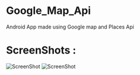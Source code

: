 # Google_Map_Api
Android App made using Google map and Places Api

# ScreenShots :
 ![ScreenShot](https://github.com/kunal15145/Google_Map_Api/blob/master/SC1.png)
 ![ScreenShot](https://github.com/kunal15145/Google_Map_Api/blob/master/SC2.png)
